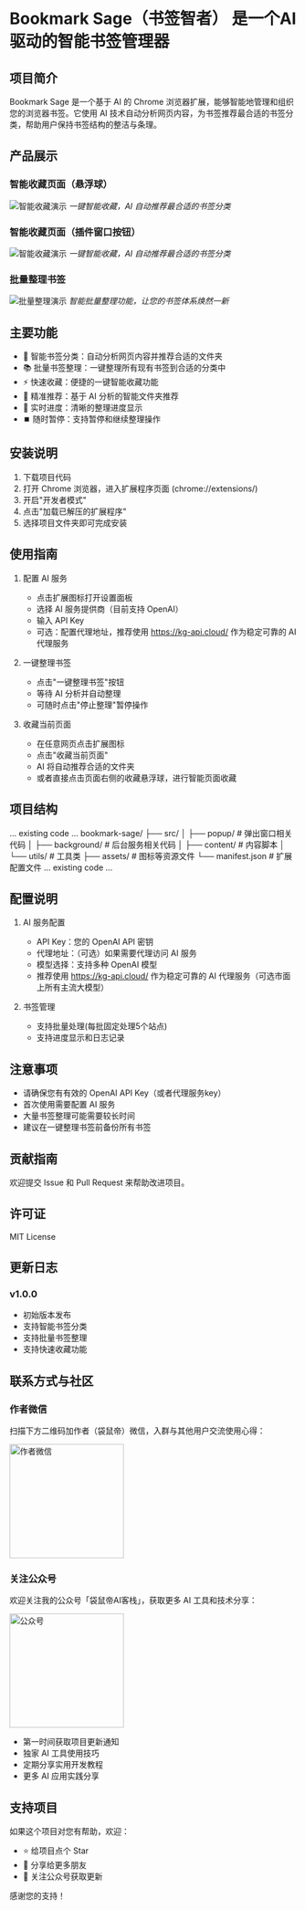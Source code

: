 # Bookmark Sage（书签智者） 是一个AI驱动的智能书签管理器

## 项目简介
Bookmark Sage 是一个基于 AI 的 Chrome 浏览器扩展，能够智能地管理和组织您的浏览器书签。它使用 AI 技术自动分析网页内容，为书签推荐最合适的书签分类，帮助用户保持书签结构的整洁与条理。

## 产品展示
### 智能收藏页面（悬浮球）
![智能收藏演示](assets/screenshot-save.jpg)
*一键智能收藏，AI 自动推荐最合适的书签分类*

### 智能收藏页面（插件窗口按钮）
![智能收藏演示](assets/screenshot-save2.jpg)
*一键智能收藏，AI 自动推荐最合适的书签分类*

### 批量整理书签
![批量整理演示](assets/screenshot-organize.jpg)
*智能批量整理功能，让您的书签体系焕然一新*

## 主要功能
- 🤖 智能书签分类：自动分析网页内容并推荐合适的文件夹
- 📚 批量书签整理：一键整理所有现有书签到合适的分类中
- ⚡ 快速收藏：便捷的一键智能收藏功能
- 🎯 精准推荐：基于 AI 分析的智能文件夹推荐
- 🔄 实时进度：清晰的整理进度显示
- ⏹️ 随时暂停：支持暂停和继续整理操作

## 安装说明
1. 下载项目代码
2. 打开 Chrome 浏览器，进入扩展程序页面 (chrome://extensions/)
3. 开启"开发者模式"
4. 点击"加载已解压的扩展程序"
5. 选择项目文件夹即可完成安装

## 使用指南
1. 配置 AI 服务
   - 点击扩展图标打开设置面板
   - 选择 AI 服务提供商（目前支持 OpenAI）
   - 输入 API Key
   - 可选：配置代理地址，推荐使用 https://kg-api.cloud/ 作为稳定可靠的 AI 代理服务

2. 一键整理书签
   - 点击"一键整理书签"按钮
   - 等待 AI 分析并自动整理
   - 可随时点击"停止整理"暂停操作

3. 收藏当前页面
   - 在任意网页点击扩展图标
   - 点击"收藏当前页面"
   - AI 将自动推荐合适的文件夹
   - 或者直接点击页面右侧的收藏悬浮球，进行智能页面收藏


## 项目结构 
... existing code ...
bookmark-sage/
├── src/
│ ├── popup/ # 弹出窗口相关代码
│ ├── background/ # 后台服务相关代码
│ ├── content/ # 内容脚本
│ └── utils/ # 工具类
├── assets/ # 图标等资源文件
└── manifest.json # 扩展配置文件
... existing code ...

## 配置说明
1. AI 服务配置
   - API Key：您的 OpenAI API 密钥
   - 代理地址：（可选）如果需要代理访问 AI 服务
   - 模型选择：支持多种 OpenAI 模型
   - 推荐使用 https://kg-api.cloud/ 作为稳定可靠的 AI 代理服务（可选市面上所有主流大模型）

2. 书签管理
   - 支持批量处理(每批固定处理5个站点)
   - 支持进度显示和日志记录

## 注意事项
- 请确保您有有效的 OpenAI API Key（或者代理服务key）
- 首次使用需要配置 AI 服务
- 大量书签整理可能需要较长时间
- 建议在一键整理书签前备份所有书签

## 贡献指南
欢迎提交 Issue 和 Pull Request 来帮助改进项目。

## 许可证
MIT License

## 更新日志
### v1.0.0
- 初始版本发布
- 支持智能书签分类
- 支持批量书签整理
- 支持快速收藏功能

## 联系方式与社区
### 作者微信
扫描下方二维码加作者（袋鼠帝）微信，入群与其他用户交流使用心得：

<img src="assets/wechat_qr.jpg" width="200" alt="作者微信">

### 关注公众号
欢迎关注我的公众号「袋鼠帝AI客栈」，获取更多 AI 工具和技术分享：

<img src="assets/mp_qr.jpg" width="200" alt="公众号">

- 第一时间获取项目更新通知
- 独家 AI 工具使用技巧
- 定期分享实用开发教程
- 更多 AI 应用实践分享

## 支持项目
如果这个项目对您有帮助，欢迎：
- ⭐ 给项目点个 Star
- 👥 分享给更多朋友
- 📢 关注公众号获取更新

感谢您的支持！